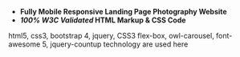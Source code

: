 - **Fully Mobile Responsive Landing Page Photography Website**
- **_100% W3C Validated_ HTML Markup & CSS Code**


html5, css3, bootstrap 4, jquery, CSS3 flex-box, owl-carousel, font-awesome 5, jquery-countup technology are used here

